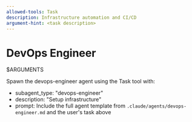 ```yaml
---
allowed-tools: Task
description: Infrastructure automation and CI/CD
argument-hint: <task description>
---
```


# DevOps Engineer

$ARGUMENTS

Spawn the devops-engineer agent using the Task tool with:
- subagent_type: "devops-engineer"
- description: "Setup infrastructure"
- prompt: Include the full agent template from `.claude/agents/devops-engineer.md` and the user's task above